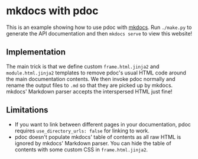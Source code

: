 # mkdocs with pdoc

This is an example showing how to use pdoc with [mkdocs](https://www.mkdocs.org).
Run `./make.py` to generate the API documentation and then `mkdocs serve` to view this website!

## Implementation

The main trick is that we define custom `frame.html.jinja2` and `module.html.jinja2` templates to
remove pdoc's usual HTML code around the main documentation contents. 
We then invoke pdoc normally and rename the output files to `.md` so that they are picked up by mkdocs.
mkdocs' Markdown parser accepts the interspersed HTML just fine!

## Limitations

 - If you want to link between different pages in your documentation,
   pdoc requires `use_directory_urls: false` for linking to work.
 - pdoc doesn't populate mkdocs' table of contents as all raw HTML is ignored by mkdocs' Markdown parser.
   You can hide the table of contents with some custom CSS in `frame.html.jinja2`.
